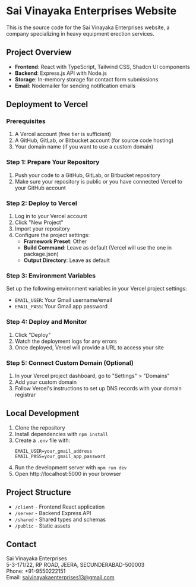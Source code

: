 # Sai Vinayaka Enterprises Website

This is the source code for the Sai Vinayaka Enterprises website, a company specializing in heavy equipment erection services.

## Project Overview

- **Frontend**: React with TypeScript, Tailwind CSS, Shadcn UI components
- **Backend**: Express.js API with Node.js
- **Storage**: In-memory storage for contact form submissions
- **Email**: Nodemailer for sending notification emails

## Deployment to Vercel

### Prerequisites

1. A Vercel account (free tier is sufficient)
2. A GitHub, GitLab, or Bitbucket account (for source code hosting)
3. Your domain name (if you want to use a custom domain)

### Step 1: Prepare Your Repository

1. Push your code to a GitHub, GitLab, or Bitbucket repository
2. Make sure your repository is public or you have connected Vercel to your GitHub account

### Step 2: Deploy to Vercel

1. Log in to your Vercel account
2. Click "New Project"
3. Import your repository
4. Configure the project settings:
   - **Framework Preset**: Other
   - **Build Command**: Leave as default (Vercel will use the one in package.json)
   - **Output Directory**: Leave as default

### Step 3: Environment Variables

Set up the following environment variables in your Vercel project settings:

- `EMAIL_USER`: Your Gmail username/email
- `EMAIL_PASS`: Your Gmail app password

### Step 4: Deploy and Monitor

1. Click "Deploy"
2. Watch the deployment logs for any errors
3. Once deployed, Vercel will provide a URL to access your site

### Step 5: Connect Custom Domain (Optional)

1. In your Vercel project dashboard, go to "Settings" > "Domains"
2. Add your custom domain
3. Follow Vercel's instructions to set up DNS records with your domain registrar

## Local Development

1. Clone the repository
2. Install dependencies with `npm install`
3. Create a `.env` file with:
   ```
   EMAIL_USER=your_gmail_address
   EMAIL_PASS=your_gmail_app_password
   ```
4. Run the development server with `npm run dev`
5. Open http://localhost:5000 in your browser

## Project Structure

- `/client` - Frontend React application
- `/server` - Backend Express API
- `/shared` - Shared types and schemas
- `/public` - Static assets

## Contact

Sai Vinayaka Enterprises  
5-3-171/22, RP ROAD, JEERA, SECUNDERABAD-500003  
Phone: +91-9550222151  
Email: saivinayakaenterprises13@gmail.com